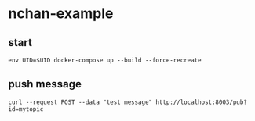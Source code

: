 # nchan-example

## start

```
env UID=$UID docker-compose up --build --force-recreate
```

## push message

```
curl --request POST --data "test message" http://localhost:8003/pub?id=mytopic
```
